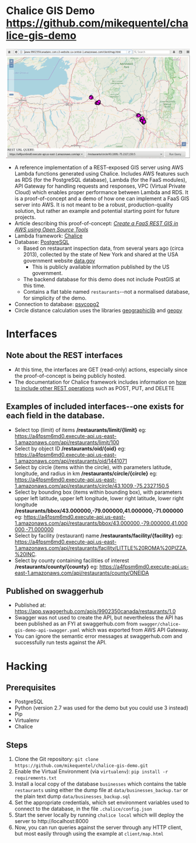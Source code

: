 # Chalice GIS Demo https://github.com/mikequentel/chalice-gis-demo

![chalice-gis-demo client](doc/img/chalice-gis-demo_2018-03-06.png)

* A reference implementation of a REST-exposed GIS server using AWS Lambda functions generated using Chalice. Includes AWS features such as RDS (for the PostgreSQL database), Lambda (for the FaaS modules), API Gateway for handling requests and responses, VPC (Virtual Private Cloud) which enables proper performance between Lambda and RDS. It is a proof-of-concept and a demo of how one can implement a FaaS GIS server into AWS. It is not meant to be a robust, production-quality solution, but rather an example and potential starting point for future projects.
* Article describing this proof-of-concept: *[Create a FaaS REST GIS in AWS using Open Source Tools](https://www.linkedin.com/pulse/create-faas-rest-gis-aws-using-open-source-tools-mike-quentel)*
* Lambda framework: [Chalice](https://github.com/aws/chalice)
* Database: [PostgreSQL](https://www.postgresql.org)
  * Based on restaurant inspection data, from several years ago (circa 2013), collected by the state of New York and shared at the USA government website [data.gov](https://www.data.gov)
    * This is publicly available information published by the US government.
  * The backend database for this demo does not include PostGIS at this time.
  * Contains a flat table named `restaurants`--not a normalised database, for simplicity of the demo.
* Connection to database: [psycopg2](http://initd.org/psycopg)
* Circle distance calculation uses the libraries [geographiclib](https://pypi.python.org/pypi/geographiclib) and [geopy](https://pypi.python.org/pypi/geopy)

# Interfaces
## Note about the REST interfaces
* At this time, the interfaces are GET (read-only) actions, especially since the proof-of-concept is being publicly hosted.
* The documentation for Chalice framework includes information on [how to include other REST operations](https://chalice.readthedocs.io/en/latest/quickstart.html#tutorial-additional-routing) such as POST, PUT, and DELETE

## Examples of included interfaces--one exists for each field in the database.
* Select top (limit) of items **/restaurants/limit/{limit}** eg: https://a4fpsm6md0.execute-api.us-east-1.amazonaws.com/api/restaurants/limit/100
* Select by object ID **/restaurants/oid/{oid}** eg: https://a4fpsm6md0.execute-api.us-east-1.amazonaws.com/api/restaurants/oid/1441071
* Select by circle (items within the circle), with parameters latitude, longitude, and radius in km **/restaurants/circle/{circle}** eg: https://a4fpsm6md0.execute-api.us-east-1.amazonaws.com/api/restaurants/circle/43.1009,-75.2327,150.5
* Select by bounding box (items within bounding box), with parameters upper left latitude, upper left longitude, lower right latitude, lower right longitude **/restaurants/bbox/43.000000,-79.000000,41.000000,-71.000000** eg: https://a4fpsm6md0.execute-api.us-east-1.amazonaws.com/api/restaurants/bbox/43.000000,-79.000000,41.000000,-71.000000
* Select by facility (restaurant) name **/restaurants/facility/{facility}** eg: https://a4fpsm6md0.execute-api.us-east-1.amazonaws.com/api/restaurants/facility/LITTLE%20ROMA%20PIZZA,%20INC.
* Select by county containing facilities of interest **/restaurants/county/{county}** eg: https://a4fpsm6md0.execute-api.us-east-1.amazonaws.com/api/restaurants/county/ONEIDA

## Published on swaggerhub
* Published at: https://app.swaggerhub.com/apis/9902350canada/restaurants/1.0
* Swagger was not used to create the API, but nevertheless the API has been published as an FYI at swaggerhub.com from `swagger/chalice-gis-demo-api-swagger.yaml` which was exported from AWS API Gateway.
* You can ignore the semantic error messages at swaggerhub.com and successfully run tests against the API.

# Hacking

## Prerequisites
* PostgreSQL
* Python (version 2.7 was used for the demo but you could use 3 instead)
* Pip
* Virtualenv
* Chalice

## Steps
1. Clone the Git repository: `git clone https://github.com/mikequentel/chalice-gis-demo.git`
2. Enable the Virtual Environment (via `virtualenv`): `pip install -r requirements.txt`
3. Install a local copy of the database `businesses` which contains the table `restaurants` using either the dump file at `data/businesses_backup.tar` or the plain text dump `data/businesses_backup.sql`
4. Set the appropriate credentials, which set environment variables used to connect to the database, in the file `.chalice/config.json`
5. Start the server locally by running `chalice local` which will deploy the server to http://localhost:8000
6. Now, you can run queries against the server through any HTTP client, but most easily through using the example at `client/map.html`
